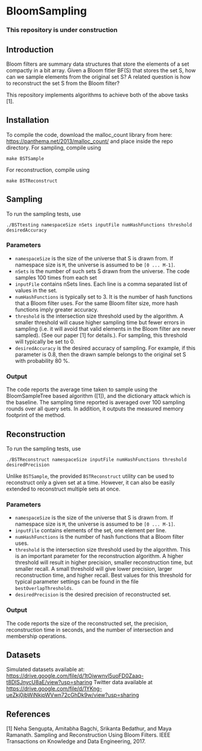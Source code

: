 # BloomSampling
### This repository is under construction

## Introduction 
Bloom filters are summary data structures that store the elements of a set compactly in a bit array. 
Given a Bloom fitler BF(S) that stores the set S, how can we sample elements from the original set S?
A related question is how to reconstruct the set S from the Bloom filter?

This repository implements algorithms to achieve both of the above tasks [1].

## Installation

To compile the code, download the malloc_count library from here: https://panthema.net/2013/malloc_count/
and place inside the repo directory.
For sampling, compile using 
```
make BSTSample
```
For reconstruction, compile using
```
make BSTReconstruct
```

## Sampling

To run the sampling tests, use
```
./BSTtesting namespaceSize nSets inputFile numHashFunctions threshold desiredAccuracy
```
### Parameters
* `namespaceSize` is the size of the universe that S is drawn from. If namespace size is `M`, the universe is assumed to be `[0 ... M-1]`.
* `nSets` is the number of such sets S drawn from the universe. The code samples 100 times from each set
* `inputFile` contains nSets lines. Each line is a comma separated list of values in the set.
* `numHashFunctions` is typically set to 3. It is the number of hash functions that a Bloom filter uses. For the same Bloom filter size, more hash functions imply greater accuracy.
* `threshold` is the intersection size threshold used by the algorithm. A smaller threshold will cause higher sampling time but fewer errors in sampling (i.e. it will avoid that valid elements in the Bloom filter are never sampled). (See our paper [1] for details.). For sampling, this threshold will typically be set to 0.
* `desiredAccuracy` is the desired accuracy of sampling. For example, if this parameter is 0.8, then the drawn sample belongs to the original set S with probability 80 %.

### Output
The code reports the average time taken to sample using the BloomSampleTree based algorithm ([1]), and the dictionary attack which is the baseline. The sampling time reported is averaged over 100 sampling rounds over all query sets. In addition, it outputs the measured memory footprint of the method.

## Reconstruction

To run the sampling tests, use
```
./BSTReconstruct namespaceSize inputFile numHashFunctions threshold desiredPrecision
```
Unlike `BSTSample`, the provided `BSTReconstruct` utility can be used to reconstruct only a given set at a time. However, it can also be easily extended to reconstruct multiple sets at once.

### Parameters
* `namespaceSize` is the size of the universe that S is drawn from. If namespace size is `M`, the universe is assumed to be `[0 ... M-1]`.
* `inputFile` contains elements of the set, one element per line.
* `numHashFunctions` is the number of hash functions that a Bloom filter uses.
* `threshold` is the intersection size threshold used by the algorithm. This is an important parameter for the reconstruction algorithm. A higher threshold will result in higher precision, smaller reconstruction time, but smaller recall. A small threshold will give lower precision, larger reconstruction time, and higher recall. Best values for this threshold for typical parameter settings can be found in the file `bestOverlapThresholds`.
* `desiredPrecision` is the desired precision of reconstructed set.

### Output
The code reports the size of the reconstructed set, the precision, reconstruction time in seconds, and the number of intersection and membership operations.

## Datasets
Simulated datasets available at:  https://drive.google.com/file/d/1tOiwwnvl5uoFD0Zaaq-t8DlSJnycU8aE/view?usp=sharing
Twitter data available at https://drive.google.com/file/d/1YKng-ueZkj0jbWiNkjpWVwn72cGhDk9w/view?usp=sharing

## References
[1] Neha  Sengupta,  Amitabha  Bagchi,  Srikanta  Bedathur,  and  Maya  Ramanath. Sampling  and  Reconstruction  Using  Bloom  Filters. IEEE Transactions on Knowledge and Data Engineering, 2017.